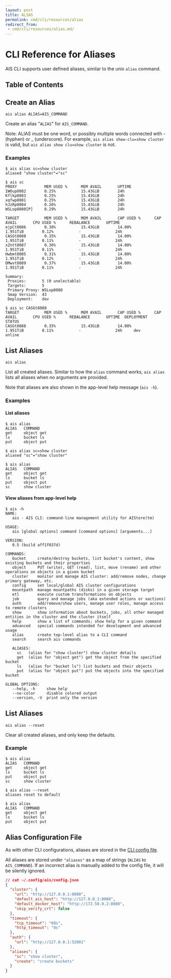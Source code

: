 ```yaml
---
layout: post
title: ALIAS
permalink: cmd/cli/resources/alias
redirect_from:
 - cmd/cli/resources/alias.md/
---
```


# CLI Reference for Aliases

AIS CLI supports user defined aliases, similar to the unix `alias` command.

## Table of Contents

## Create an Alias

`ais alias ALIAS=AIS_COMMAND`

Create an alias "`ALIAS`" for `AIS_COMMAND`.

Note: ALIAS must be one word, or possibly multiple words connected with - (hyphen) or _ (underscore).
For example, `ais alias show-clu=show cluster` is valid, but `ais alias show clu=show cluster` is not.

### Examples

```console
$ ais alias sc=show cluster
aliased "show cluster"="sc"

$ ais sc
PROXY            MEM USED %      MEM AVAIL       UPTIME
IWOup8082        0.25%           15.43GiB        24h
Kflkp8083        0.25%           15.43GiB        24h
xqfwp8081        0.25%           15.43GiB        24h
hJzRp8084        0.26%           15.43GiB        24h
WSLop8080[P]     0.29%           15.43GiB        24h

TARGET           MEM USED %      MEM AVAIL       CAP USED %      CAP AVAIL       CPU USED %      REBALANCE       UPTIME
ejpCt8086        0.38%           15.43GiB        14.00%          1.951TiB        0.12%           -               24h
CASGt8088        0.35%           15.43GiB        14.00%          1.951TiB        0.11%           -               24h
xZntt8087        0.36%           15.43GiB        14.00%          1.951TiB        0.11%           -               24h
Hwbmt8085        0.31%           15.43GiB        14.00%          1.951TiB        0.12%           -               24h
DMwvt8089        0.37%           15.43GiB        14.00%          1.951TiB        0.11%           -               24h

Summary:
 Proxies:       5 (0 unelectable)
 Targets:       5
 Primary Proxy: WSLop8080
 Smap Version:  43
 Deployment:    dev

$ ais sc CASGt8088
TARGET           MEM USED %      MEM AVAIL       CAP USED %      CAP AVAIL       CPU USED %      REBALANCE       UPTIME  DEPLOYMENT        STATUS
CASGt8088        0.35%           15.43GiB        14.00%          1.951TiB        0.11%           -               24h     dev      online
```

## List Aliases

`ais alias`

List all created aliases.
Similar to how the `alias` command works, `ais alias` lists all aliases when no arguments are provided.

Note that aliases are also shown in the app-level help message (`ais -h`).

### Examples

#### List aliases

```console
$ ais alias 
ALIAS   COMMAND
get     object get
ls      bucket ls
put     object put

$ ais alias sc=show cluster
aliased "sc"="show cluster"

$ ais alias
ALIAS   COMMAND
get     object get
ls      bucket ls
put     object put
sc      show cluster
```

#### View aliases from app-level help

```console
$ ais -h
NAME:
   ais - AIS CLI: command-line management utility for AIStore(tm)

USAGE:
   ais [global options] command [command options] [arguments...]

VERSION:
   0.5 (build aff1f037d)

COMMANDS:
   bucket     create/destroy buckets, list bucket's content, show existing buckets and their properties
   object     PUT (write), GET (read), list, move (rename) and other operations on objects in a given bucket
   cluster    monitor and manage AIS cluster: add/remove nodes, change primary gateway, etc.
   config     set local/global AIS cluster configurations
   mountpath  manage mountpaths (disks) in a given storage target
   etl        execute custom transformations on objects
   job        query and manage jobs (aka extended actions or xactions)
   auth       add/remove/show users, manage user roles, manage access to remote clusters
   show       show information about buckets, jobs, all other managed entities in the cluster and the cluster itself
   help       show a list of commands; show help for a given command
   advanced   special commands intended for development and advanced usage
   alias      create top-level alias to a CLI command
   search     search ais commands

   ALIASES:
     sc   (alias for "show cluster") show cluster details
     get  (alias for "object get") get the object from the specified bucket
     ls   (alias for "bucket ls") list buckets and their objects
     put  (alias for "object put") put the objects into the specified bucket

GLOBAL OPTIONS:
   --help, -h     show help
   --no-color     disable colored output
   --version, -V  print only the version
```

## List Aliases

`ais alias --reset`

Clear all created aliases, and only keep the defaults.

### Example

```console
$ ais alias
ALIAS   COMMAND
get     object get
ls      bucket ls
put     object put
sc      show cluster

$ ais alias --reset
aliases reset to default

$ ais alias
ALIAS   COMMAND
get     object get
ls      bucket ls
put     object put
```

## Alias Configuration File

As with other CLI configurations, aliases are stored in the [CLI config file](/aistore/cmd/cli/README.md#config).

All aliases are stored under `"aliases"` as a map of strings (`ALIAS` to `AIS_COMMAND`).
If an incorrect alias is manually added to the config file, it will be silently ignored.

```json
// cat ~/.config/ais/config.json
{
  "cluster": {
    "url": "http://127.0.0.1:8080",
    "default_ais_host": "http://127.0.0.1:8080",
    "default_docker_host": "http://172.50.0.2:8080",
    "skip_verify_crt": false
  },
  "timeout": {
    "tcp_timeout": "60s",
    "http_timeout": "0s"
  },
  "auth": {
    "url": "http://127.0.0.1:52001"
  },
  "aliases": {
    "sc": "show cluster",
    "create": "create buckets"
  }
}
```
